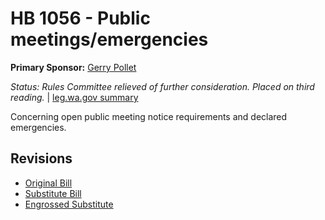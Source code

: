 # HB 1056 - Public meetings/emergencies
**Primary Sponsor:** [Gerry Pollet](/person/leg/gerry.pollet.md)

*Status: Rules Committee relieved of further consideration.  Placed on third reading.* | [leg.wa.gov summary](https://app.leg.wa.gov/billsummary?BillNumber=1056&Year=2021)

Concerning open public meeting notice requirements and declared emergencies.

## Revisions
* [Original Bill](1/)
* [Substitute Bill](S/)
* [Engrossed Substitute](S.E/)